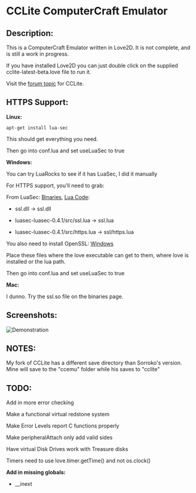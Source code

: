 CCLite ComputerCraft Emulator
=============================

Description:
------------

This is a ComputerCraft Emulator written in Love2D. It is not complete, and is still a work in progress.

If you have installed Love2D you can just double click on the supplied cclite-latest-beta.love file to run it.

Visit the [forum topic](http://www.computercraft.info/forums2/index.php?/topic/16823-cclite-computercraft-emulator/) for CCLite.

HTTPS Support:
----------------

**Linux:**

```
apt-get install lua-sec
```

This should get everything you need.

Then go into conf.lua and set useLuaSec to true

**Windows:**

You can try LuaRocks to see if it has LuaSec, I did it manually

For HTTPS support, you'll need to grab:

From LuaSec: [Binaries](http://50.116.63.25/public/LuaSec-Binaries/), [Lua Code](http://www.inf.puc-rio.br/~brunoos/luasec/download/luasec-0.4.1.tar.gz):

  * ssl.dll -> ssl.dll
  
  * luasec-luasec-0.4.1/src/ssl.lua -> ssl.lua
  
  * luasec-luasec-0.4.1/src/https.lua -> ssl/https.lua
  
You also need to install OpenSSL: [Windows](http://slproweb.com/products/Win32OpenSSL.html)

Place these files where the love executable can get to them, where love is installed or the lua path.

Then go into conf.lua and set useLuaSec to true

**Mac:**

I dunno. Try the ssl.so file on the binaries page.

Screenshots:
------------

![Demonstration](http://i.imgur.com/87PL9Nb.png)

NOTES:
------

My fork of CCLite has a different save directory than Sorroko's version. Mine will save to the "ccemu" folder while his saves to "cclite"

TODO:
-----

Add in more error checking

Make a functional virtual redstone system

Make Error Levels report C functions properly

Make peripheralAttach only add valid sides

Have virtual Disk Drives work with Treasure disks

Timers need to use love.timer.getTime() and not os.clock()

**Add in missing globals:**

  * __inext
